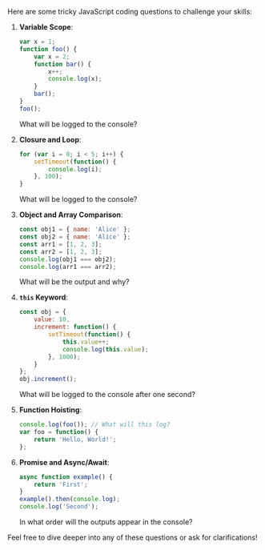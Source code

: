 Here are some tricky JavaScript coding questions to challenge your skills:

1. **Variable Scope**:
   ```javascript
   var x = 1;
   function foo() {
       var x = 2;
       function bar() {
           x++;
           console.log(x);
       }
       bar();
   }
   foo();
   ```
   What will be logged to the console?

2. **Closure and Loop**:
   ```javascript
   for (var i = 0; i < 5; i++) {
       setTimeout(function() {
           console.log(i);
       }, 100);
   }
   ```
   What will be logged to the console?

3. **Object and Array Comparison**:
   ```javascript
   const obj1 = { name: 'Alice' };
   const obj2 = { name: 'Alice' };
   const arr1 = [1, 2, 3];
   const arr2 = [1, 2, 3];
   console.log(obj1 === obj2);
   console.log(arr1 === arr2);
   ```
   What will be the output and why?

4. **`this` Keyword**:
   ```javascript
   const obj = {
       value: 10,
       increment: function() {
           setTimeout(function() {
               this.value++;
               console.log(this.value);
           }, 1000);
       }
   };
   obj.increment();
   ```
   What will be logged to the console after one second?

5. **Function Hoisting**:
   ```javascript
   console.log(foo()); // What will this log?
   var foo = function() {
       return 'Hello, World!';
   };
   ```

6. **Promise and Async/Await**:
   ```javascript
   async function example() {
       return 'First';
   }
   example().then(console.log);
   console.log('Second');
   ```
   In what order will the outputs appear in the console?

Feel free to dive deeper into any of these questions or ask for clarifications!
